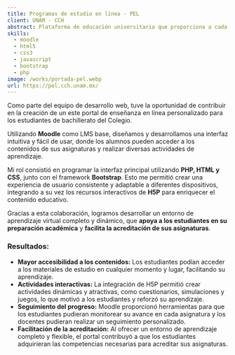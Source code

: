 ```yaml
---
title: Programas de estudio en línea - PEL
client: UNAM - CCH
abstract: Plataforma de educación universitaria que proporciona a cada docente el material completo de su asignatura en línea.
skills:
  - moodle
  - html5
  - css3
  - javascript
  - bootstrap
  - php
image: /works/portada-pel.webp
url: https://pel.cch.unam.mx/
---
```

Como parte del equipo de desarrollo web, tuve la oportunidad de contribuir en la creación de un este portal de enseñanza en línea personalizado para los estudiantes de bachillerato del Colegio.

Utilizando **Moodle** como LMS base, diseñamos y desarrollamos una interfaz intuitiva y fácil de usar, donde los alumnos pueden acceder a los contenidos de sus asignaturas y realizar diversas actividades de aprendizaje.

Mi rol consistió en programar la interfaz principal utilizando **PHP, HTML y CSS**, junto con el framework **Bootstrap**. Esto me permitió crear una experiencia de usuario consistente y adaptable a diferentes dispositivos, integrando a su vez los recursos interactivos de **H5P** para enriquecer el contenido educativo.

Gracias a esta colaboración, logramos desarrollar un entorno de aprendizaje virtual completo y dinámico, que **apoya a los estudiantes en su preparación académica** y **facilita la acreditación de sus asignaturas**.

### **Resultados:**

* **Mayor accesibilidad a los contenidos:** Los estudiantes podían acceder a los materiales de estudio en cualquier momento y lugar, facilitando su aprendizaje.
* **Actividades interactivas:** La integración de H5P permitió crear actividades dinámicas y atractivas, como cuestionarios, simulaciones y juegos, lo que motivó a los estudiantes y reforzó su aprendizaje.
* **Seguimiento del progreso:** Moodle proporcionó herramientas para que los estudiantes pudieran monitorear su avance en cada asignatura y los docentes pudieran realizar un seguimiento personalizado.
* **Facilitación de la acreditación:** Al ofrecer un entorno de aprendizaje completo y flexible, el portal contribuyó a que los estudiantes adquirieran las competencias necesarias para acreditar sus asignaturas.
